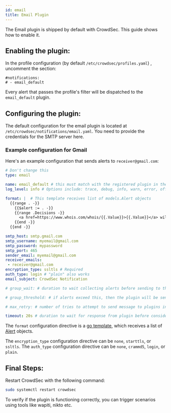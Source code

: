 ```yaml
---
id: email
title: Email Plugin
---
```


The Email plugin is shipped by default with CrowdSec. This guide shows how to enable it.

## Enabling the plugin:

In the profile configuration (by default `/etc/crowdsec/profiles.yaml`) , uncomment the section:

```
#notifications:
# - email_default 
```

Every alert that passes the profile's filter will be dispatched to the `email_default` plugin.

## Configuring the plugin:

The default configuration for the email plugin is located at `/etc/crowdsec/notifications/email.yaml`.
You need to provide the credentials for the SMTP server here.

### Example configuration for Gmail

Here's an example configuration that sends alerts to `receiver@gmail.com`:

```yaml
# Don't change this
type: email

name: email_default # this must match with the registered plugin in the profile
log_level: info # Options include: trace, debug, info, warn, error, off

format: |  # This template receives list of models.Alert objects
  {{range . -}}
    {{$alert := . -}}
    {{range .Decisions -}}
      <a href=https://www.whois.com/whois/{{.Value}}>{{.Value}}</a> will get <b>{{.Type}}</b> for next <b>{{.Duration}}</b> for triggering <b>{{.Scenario}}</b>. <a href=https://www.shodan.io/host/{{.Value}}>Shodan</a>  
    {{end -}}
  {{end -}}

smtp_host: smtp.gmail.com
smtp_username: myemail@gmail.com
smtp_password: mypassword 
smtp_port: 465
sender_email: myemail@gmail.com
receiver_emails:
 - receiver@gmail.com
encryption_type: ssltls # Required
auth_type: login # "plain" also works
email_subject: CrowdSec Notification

# group_wait: # duration to wait collecting alerts before sending to this plugin, eg "30s"

# group_threshold: # if alerts exceed this, then the plugin will be sent the message. eg "10"

# max_retry: # number of tries to attempt to send message to plugins in case of error.

timeout: 20s # duration to wait for response from plugin before considering this attempt a failure. eg "10s"

```

The `format` configuration directive is a [go template](https://pkg.go.dev/text/template), which receives a list of [Alert](https://pkg.go.dev/github.com/crowdsecurity/crowdsec@master/pkg/models#Alert) objects.

The `encryption_type` configuration directive can be `none`, `starttls`, or `ssltls`.
The `auth_type` configuration directive can be `none`, `crammd5`, `login`, or `plain`.

## Final Steps:

Restart CrowdSec with the following command:

```bash
sudo systemctl restart crowdsec
```

To verify if the plugin is functioning correctly, you can trigger scenarios using tools like wapiti, nikto etc. 
